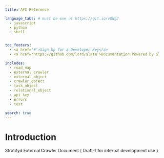 ```yaml
---
title: API Reference

language_tabs: # must be one of https://git.io/vQNgJ
  - javascript
  - python
  - shell


toc_footers:
  - <a href='#'>Sign Up for a Developer Key</a>
  - <a href='https://github.com/lord/slate'>Documentation Powered by Slate</a>

includes:
  - road_map
  - external_crawler
  - external_object
  - crawler_object
  - task_object
  - relational_object
  - api_key
  - errors
  - test

search: true
---
```


# Introduction

Stratifyd External Crawler Document ( Draft-1 for internal development use )






